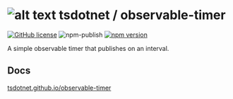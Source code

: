 # ![alt text](https://avatars1.githubusercontent.com/u/64487547?s=30 "tsdotnet") tsdotnet / observable-timer

[![GitHub license](https://img.shields.io/badge/license-MIT-blue.svg?style=flat-square)](https://github.com/tsdotnet/observable-timer/blob/master/LICENSE)
![npm-publish](https://github.com/tsdotnet/observable-timer/workflows/npm-publish/badge.svg)
[![npm version](https://img.shields.io/npm/v/@tsdotnet/observable-timer.svg?style=flat-square)](https://www.npmjs.com/package/@tsdotnet/observable-timer)

A simple observable timer that publishes on an interval.

## Docs

[tsdotnet.github.io/observable-timer](https://tsdotnet.github.io/observable-timer/)

